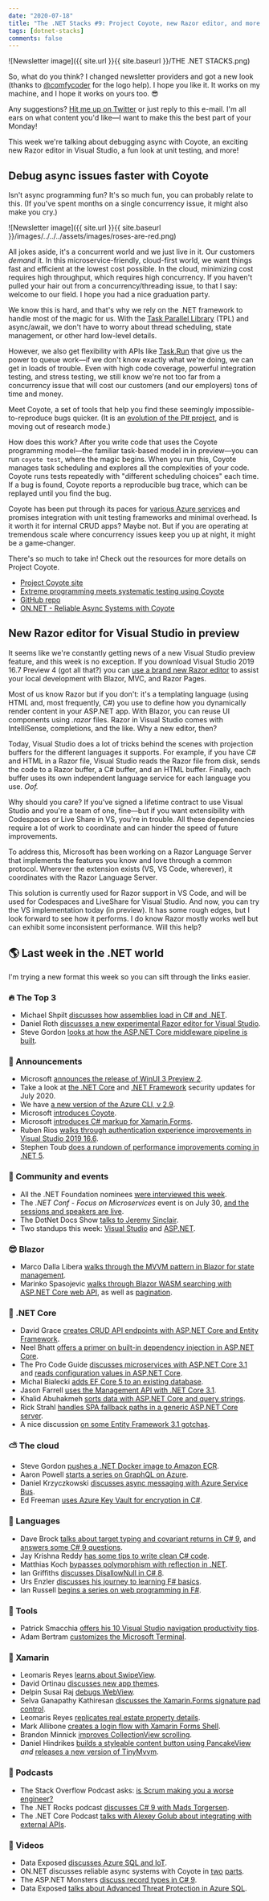 ```yaml
---
date: "2020-07-18"
title: "The .NET Stacks #9: Project Coyote, new Razor editor, and more!"
tags: [dotnet-stacks]
comments: false
---
```


![Newsletter image]({{ site.url }}{{ site.baseurl }}/THE .NET STACKS.png)

So, what do you think? I changed newsletter providers and got a new look (thanks to [@comfycoder](https://twitter.com/comfycoder) for the logo help). I hope you like it. It works on my machine, and I hope it works on yours too. 😎

Any suggestions? [Hit me up on Twitter](https://twitter.com/daveabrock) or just reply to this e-mail. I'm all ears on what content you'd like—I want to make this the best part of your Monday!

This week we're talking about debugging async with Coyote, an exciting new Razor editor in Visual Studio, a fun look at unit testing, and more!

## Debug async issues faster with Coyote

Isn't async programming fun? It's so much fun, you can probably relate to this. (If you've spent months on a single concurrency issue, it might also make you cry.)

![Newsletter image]({{ site.url }}{{ site.baseurl }}/images/../../../assets/images/roses-are-red.png)

All jokes aside, it's a concurrent world and we just live in it. Our customers *demand* it. In this microservice-friendly, cloud-first world, we want things fast and efficient at the lowest cost possible. In the cloud, minimizing cost requires high throughput, which requires high concurrency. If you haven't pulled your hair out from a concurrency/threading issue, to that I say: welcome to our field. I hope you had a nice graduation party.

We know this is hard, and that's why we rely on the .NET framework to handle most of the magic for us. With the [Task Parallel Library](https://docs.microsoft.com/dotnet/standard/parallel-programming/task-parallel-library-tpl) (TPL) and async/await, we don't have to worry about thread scheduling, state management, or other hard low-level details.

However, we also get flexibility with APIs like [Task.Run](https://docs.microsoft.com/dotnet/api/system.threading.tasks.task.run?view=netcore-3.1) that give us the power to queue work—if we don't know exactly what we're doing, we can get in loads of trouble. Even with high code coverage, powerful integration testing, and stress testing, we still know we're not too far from a concurrency issue that will cost our customers (and our employers) tons of time and money.

Meet Coyote, a set of tools that help you find these seemingly impossible-to-reproduce bugs quicker. (It is an [evolution of the P# project](https://github.com/p-org/PSharp), and is moving out of research mode.)

How does this work? After you write code that uses the Coyote programming model—the familiar task-based model in in preview—you can run `coyote test`, where the magic begins. When you run this, Coyote manages task scheduling and explores all the complexities of your code. Coyote runs tests repeatedly with "different scheduling choices" each time. If a bug is found, Coyote reports a reproducible bug trace, which can be replayed until you find the bug.

Coyote has been put through its paces for [various Azure services](https://microsoft.github.io/coyote/case-studies/azure-batch-service) and promises integration with unit testing frameworks and minimal overhead. Is it worth it for internal CRUD apps? Maybe not. But if you are operating at tremendous scale where concurrency issues keep you up at night, it might be a game-changer.

There's so much to take in! Check out the resources for more details on Project Coyote.

* [Project Coyote site](https://microsoft.github.io/coyote/)
* [Extreme programming meets systematic testing using Coyote](https://cloudblogs.microsoft.com/opensource/2020/07/14/extreme-programming-meets-systematic-testing-using-coyote/)
* [GitHub repo](https://github.com/microsoft/coyote/)
* [ON.NET - Reliable Async Systems with Coyote](https://channel9.msdn.com/Shows/On-NET/Reliable-Async-Systems-with-Coyote-Part-1)

## New Razor editor for Visual Studio in preview

It seems like we're constantly getting news of a new Visual Studio preview feature, and this week is no exception. If you download Visual Studio 2019 16.7 Preview 4 (got all that?) you can [use a brand new Razor editor](https://devblogs.microsoft.com/aspnet/new-experimental-razor-editor-for-visual-studio/) to assist your local development with Blazor, MVC, and Razor Pages.

Most of us know Razor but if you don't: it's a templating language (using HTML and, most frequently, C#) you use to define how you dynamically render content in your ASP.NET app. With Blazor, you can reuse UI components using *.razor* files. Razor in Visual Studio comes with IntelliSense, completions, and the like. Why a new editor, then?

Today, Visual Studio does a lot of tricks behind the scenes with projection buffers for the different languages it supports. For example, if you have C# and HTML in a Razor file, Visual Studio reads the Razor file from disk, sends the code to a Razor buffer, a C# buffer, and an HTML buffer. Finally, each buffer uses its own independent language service for each language you use. *Oof.*

Why should you care? If you've signed a lifetime contract to use Visual Studio and you're a team of one, fine—but if you want extensibility with Codespaces or Live Share in VS, you're in trouble. All these dependencies require a lot of work to coordinate and can hinder the speed of future improvements.

To address this, Microsoft has been working on a Razor Language Server that implements the features you know and love through a common protocol. Wherever the extension exists (VS, VS Code, wherever), it coordinates with the Razor Language Server.

This solution is currently used for Razor support in VS Code, and will be used for Codespaces and LiveShare for Visual Studio. And now, you can try the VS implementation today (in preview). It has some rough edges, but I look forward to see how it performs. I do know Razor mostly works well but can exhibit some inconsistent performance. Will this help?

## 🌎 Last week in the .NET world

I'm trying a new format this week so you can sift through the links easier.

### 🔥 The Top 3

* Michael Shpilt [discusses how assemblies load in C# and .NET](https://michaelscodingspot.com/assemblies-load-in-dotnet/).
* Daniel Roth [discusses a new experimental Razor editor for Visual Studio](https://devblogs.microsoft.com/aspnet/new-experimental-razor-editor-for-visual-studio/).
* Steve Gordon [looks at how the ASP.NET Core middleware pipeline is built](https://www.stevejgordon.co.uk/how-is-the-asp-net-core-middleware-pipeline-built).

### 📢 Announcements

* Microsoft [announces the release of WinUI 3 Preview 2](https://blogs.windows.com/windowsdeveloper/2020/07/15/announcing-winui-3-preview-2).
* Take a look at [the .NET Core](https://devblogs.microsoft.com/dotnet/net-core-july-2020/) and [.NET Framework](https://devblogs.microsoft.com/dotnet/net-framework-july-2020-security-and-quality-rollup-updates/) security updates for July 2020.
* We have [a new version of the Azure CLI, v 2.9](https://techcommunity.microsoft.com/t5/azure-tools/introducing-azure-cli-v2-9-with-improved-performance-and-user/ba-p/1522141).
* Microsoft [introduces Coyote](https://cloudblogs.microsoft.com/opensource/2020/07/14/extreme-programming-meets-systematic-testing-using-coyote/).
* Microsoft [introduces C# markup for Xamarin.Forms](https://devblogs.microsoft.com/xamarin/c-sharp-markup-for-xamarin-forms/).
* Ruben Rios [walks through authentication experience improvements in Visual Studio 2019 16.6](https://devblogs.microsoft.com/visualstudio/improving-the-authentication-experience-for-enterprises-leveraging-conditional-access-policies/).
* Stephen Toub [does a rundown of performance improvements coming in .NET 5](https://devblogs.microsoft.com/dotnet/performance-improvements-in-net-5/).

### 📅 Community and events

* All the .NET Foundation nominees [were interviewed this week](https://www.youtube.com/playlist?list=PL1rZQsJPBU2Qjz-agkBKHon6BRnqlsoPN).
* The *.NET Conf - Focus on Microservices* event is on July 30, [and the sessions and speakers are live](https://focus.dotnetconf.net/).
* The DotNet Docs Show [talks to Jeremy Sinclair](https://www.youtube.com/watch?v=Crd-sP7ZJEU).
* Two standups this week: [Visual Studio](https://www.youtube.com/watch?v=vtXLzbsbF7E) and [ASP.NET](https://www.youtube.com/watch?v=QuAdLWrv4HA).

### 😎 Blazor

* Marco Dalla Libera [walks through the MVVM pattern in Blazor for state management](https://www.syncfusion.com/blogs/post/mvvm-pattern-in-blazor-for-state-management.aspx).
* Marinko Spasojevic [walks through Blazor WASM searching with ASP.NET Core web API](https://code-maze.com/blazor-webassembly-searching/), as well as [pagination](https://code-maze.com/blazor-webassembly-pagination/).

### 🚀 .NET Core

* David Grace [creates CRUD API endpoints with ASP.NET Core and Entity Framework](https://www.roundthecode.com/dotnet/create-crud-api-endpoints-with-asp-net-core-entity-framework).
* Neel Bhatt [offers a primer on built-in dependency injection in ASP.NET Core](https://neelbhatt.com/2020/07/13/how-does-the-built-in-dependency-injection-work-on-asp-net-core/).
* The Pro Code Guide [discusses microservices with ASP.NET Core 3.1](https://procodeguide.com/programming/microservices-asp-net-core) and [reads configuration values in ASP.NET Core](https://procodeguide.com/programming/read-configuration-values-asp-net-core).
* Michal Bialecki [adds EF Core 5 to an existing database](http://www.michalbialecki.com/2020/07/17/adding-an-entity-framework-core-5-to-an-existing-database).
* Jason Farrell [uses the Management API with .NET Core 3.1](https://jfarrell.net/2020/07/10/using-the-management-api-with-net-core-3-1/).
* Khalid Abuhakmeh [sorts data with ASP.NET Core and query strings](https://khalidabuhakmeh.com/sort-data-with-aspnet-core-and-query-strings).
* Rick Strahl [handles SPA fallback paths in a generic ASP.NET Core server](https://weblog.west-wind.com/posts/2020/Jul/12/Handling-SPA-Fallback-Paths-in-a-Generic-ASPNET-Core-Server).
* A nice discussion [on some Entity Framework 3.1 gotchas](https://www.pmichaels.net/2020/07/11/entity-framework-3-1-gotchas).
  
### ⛅ The cloud

* Steve Gordon [pushes a .NET Docker image to Amazon ECR](https://www.stevejgordon.co.uk/dotnet-on-aws-pushing-a-dotnet-docker-image-to-amazon-ecr).
* Aaron Powell [starts a series on GraphQL on Azure](https://www.aaron-powell.com/posts/2020-07-13-graphql-on-azure-part-1-getting-started/).
* Daniel Krzyczkowski [discusses async messaging with Azure Service Bus](https://daniel-krzyczkowski.github.io/Asynchronous-Messaging-With-Azure-Service-Bus/).
* Ed Freeman [uses Azure Key Vault for encryption in C#](https://endjin.com/blog/2020/07/using-azure-key-vault-for-encryption-in-csharp-a-simple-tutorial.html).

### 📔 Languages

* Dave Brock [talks about target typing and covariant returns in C# 9](https://daveabrock.com/2020/07/14/c-sharp-9-target-typing-covariants), and [answers some C# 9 questions](https://daveabrock.com/2020/07/17/c-sharp-9-q-and-a).
* Jay Krishna Reddy [has some tips to write clean C# code](https://www.c-sharpcorner.com/article/tips-to-write-clean-c-sharp-code/).
* Matthias Koch [bypasses polymorphism with reflection in .NET](https://ithrowexceptions.com/2020/07/13/bypassing-polymorphism-with-reflection-in-dotnet.html).
* Ian Griffiths [discusses DisallowNull in C# 8](https://endjin.com/blog/2020/07/dotnet-csharp-8-nullable-references-more-type-system-transcendence-with-disallownull.html).
* Urs Enzler [discusses his journey to learning F# basics](https://www.planetgeek.ch/2020/07/14/our-journey-to-f-learning-the-basics-of-f/).
* Ian Russell [begins a series on web programming in F#](https://www.softwarepark.cc/blog/2020/7/13/introduction-to-web-programming-in-f-with-giraffe-part-1).

### 🔧 Tools

* Patrick Smacchia [offers his 10 Visual Studio navigation productivity tips](https://blog.ndepend.com/10-visual-studio-navigation-productivity-tips/).
* Adam Bertram [customizes the Microsoft Terminal](https://petri.com/how-to-customize-the-microsoft-terminal).

### 📱 Xamarin

* Leomaris Reyes [learns about SwipeView](https://www.telerik.com/blogs/learning-swipeview-xamarin-forms).
* David Ortinau [discusses new app themes](https://devblogs.microsoft.com/xamarin/app-themes-xamarin-forms/).
* Delpin Susai Raj [debugs WebView](https://xamarinmonkeys.blogspot.com/2020/07/xamarinforms-debugging-webview.html).
* Selva Ganapathy Kathiresan [discusses the Xamarin.Forms signature pad control](https://www.syncfusion.com/blogs/post/the-all-new-xamarin-forms-signature-pad-control-is-here.aspx).
* Leomaris Reyes [replicates real estate property details](https://askxammy.com/replicating-real-estate-property-details-ui-in-xamarin-forms/).
* Mark Allibone [creates a login flow with Xamarin Forms Shell](https://mallibone.com/post/xamarin-forms-shell-login).
* Brandon Minnick [improves CollectionView scrolling](https://codetraveler.io/2020/07/12/improving-collectionview-scrolling/).
* Daniel Hindrikes [builds a styleable content button using PancakeView](https://danielhindrikes.se/index.php/2020/07/14/building-a-styleable-content-button-with-pancakeview/) *and* [releases a new version of TinyMvvm](https://danielhindrikes.se/index.php/2020/07/13/tinymvvm-2-4-1/).

### 🎤 Podcasts

* The Stack Overflow Podcast asks: [is Scrum making you a worse engineer?](https://the-stack-overflow-podcast.simplecast.com/episodes/is-scrum-making-you-a-worse-engineer-eozLH_Cq)
* The .NET Rocks podcast [discusses C# 9 with Mads Torgersen](https://www.dotnetrocks.com/default.aspx?ShowNum=1696).
* The .NET Core Podcast [talks with Alexey Golub about integrating with external APIs](https://dotnetcore.show/episode-55-working-with-external-apis-with-alexey-golub/).

### 🎥 Videos

* Data Exposed [discusses Azure SQL and IoT](https://channel9.msdn.com/Shows/Data-Exposed/Azure-SQL-and-IoT).
* ON.NET discusses reliable async systems with Coyote in [two](https://channel9.msdn.com/Shows/On-NET/Reliable-Async-Systems-with-Coyote-Part-2) [parts](https://channel9.msdn.com/Shows/On-NET/Reliable-Async-Systems-with-Coyote-Part-1).
* The ASP.NET Monsters [discuss record types in C# 9](https://www.youtube.com/watch?v=fEQbwwcoBuo).
* Data Exposed [talks about Advanced Threat Protection in Azure SQL](https://channel9.msdn.com/Shows/Data-Exposed/The-Benefits-of-Advanced-Threat-Protection-in-Azure-SQL-Database).
